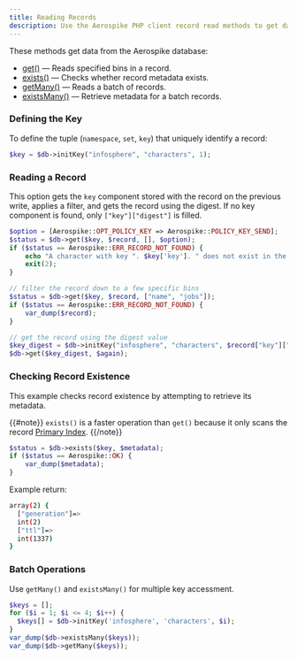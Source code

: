 ```yaml
---
title: Reading Records
description: Use the Aerospike PHP client record read methods to get data from the Aerospike database. 
---
```


These methods get data from the Aerospike database:

- <a href="https://github.com/aerospike/aerospike-client-php/blob/master/doc/aerospike_get.md" target="_api">get()</a> &mdash; Reads specified bins in a record.
- <a href="https://github.com/aerospike/aerospike-client-php/blob/master/doc/aerospike_exists.md" target="_api">exists()</a> &mdash; Checks whether record metadata exists.
- <a href="https://github.com/aerospike/aerospike-client-php/blob/master/doc/aerospike_getmany.md" target="_api">getMany()</a> &mdash; Reads a batch of records.
- <a href="https://github.com/aerospike/aerospike-client-php/blob/master/doc/aerospike_existsmany.md" target="_api">existsMany()</a> &mdash; Retrieve metadata for a batch records.

### Defining the Key

To define the tuple (`namespace`, `set`, `key`) that uniquely identify a record:

```php
$key = $db->initKey("infosphere", "characters", 1);
```

### Reading a Record

This option gets the `key` component stored with the record on the previous write, applies a filter, and gets the record using the digest. If no key component is found, only `["key"]["digest"]` is filled.

```php
$option = [Aerospike::OPT_POLICY_KEY => Aerospike::POLICY_KEY_SEND];
$status = $db->get($key, $record, [], $option);
if ($status == Aerospike::ERR_RECORD_NOT_FOUND) {
    echo "A character with key ". $key['key']. " does not exist in the database\n";
    exit(2);
}

// filter the record down to a few specific bins
$status = $db->get($key, $record, ["name", "jobs"]);
if ($status == Aerospike::ERR_RECORD_NOT_FOUND) {
    var_dump($record);
}

// get the record using the digest value
$key_digest = $db->initKey("infosphere", "characters", $record["key"]["digest"], true);
$db->get($key_digest, $again);
```

### Checking Record Existence

This example checks record existence by attempting to retrieve its metadata. 

{{#note}}
`exists()` is a faster operation than `get()` because it only scans the record <a href="/docs/architecture/primary-index.html" target="architecture">Primary Index</a>. 
{{/note}}

```php
$status = $db->exists($key, $metadata);
if ($status == Aerospike::OK) {
    var_dump($metadata);
}
```

Example return:

```bash
array(2) {
  ["generation"]=>
  int(2)
  ["ttl"]=>
  int(1337)
}
```

### Batch Operations

Use `getMany()` and `existsMany()` for multiple key accessment.

```php
$keys = [];
for ($i = 1; $i <= 4; $i++) {
  $keys[] = $db->initKey('infosphere', 'characters', $i);
}
var_dump($db->existsMany($keys));
var_dump($db->getMany($keys));
```

